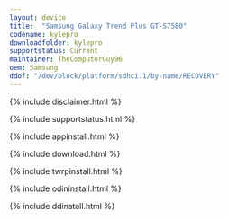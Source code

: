 ```yaml
---
layout: device
title:  "Samsung Galaxy Trend Plus GT-S7580"
codename: kylepro
downloadfolder: kylepro
supportstatus: Current
maintainer: TheComputerGuy96
oem: Samsung
ddof: "/dev/block/platform/sdhci.1/by-name/RECOVERY"
---
```


{% include disclaimer.html %}

{% include supportstatus.html %}

{% include appinstall.html %}

{% include download.html %}

{% include twrpinstall.html %}

{% include odininstall.html %}

{% include ddinstall.html %}
